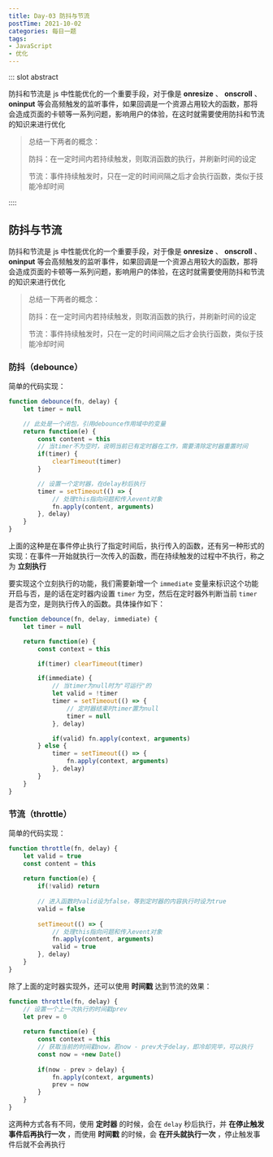 ```yaml
---
title: Day-03 防抖与节流
postTime: 2021-10-02
categories: 每日一题
tags:
- JavaScript
- 优化
---
```


::: slot abstract

防抖和节流是 js 中性能优化的一个重要手段，对于像是 **onresize** 、 **onscroll** 、 **oninput** 等会高频触发的监听事件，如果回调是一个资源占用较大的函数，那将会造成页面的卡顿等一系列问题，影响用户的体验，在这时就需要使用防抖和节流的知识来进行优化

> 总结一下两者的概念：
>
> 防抖：在一定时间内若持续触发，则取消函数的执行，并刷新时间的设定
>
> 节流：事件持续触发时，只在一定的时间间隔之后才会执行函数，类似于技能冷却时间

::::

## 防抖与节流

防抖和节流是 js 中性能优化的一个重要手段，对于像是 **onresize** 、 **onscroll** 、 **oninput** 等会高频触发的监听事件，如果回调是一个资源占用较大的函数，那将会造成页面的卡顿等一系列问题，影响用户的体验，在这时就需要使用防抖和节流的知识来进行优化

> 总结一下两者的概念：
>
> 防抖：在一定时间内若持续触发，则取消函数的执行，并刷新时间的设定
>
> 节流：事件持续触发时，只在一定的时间间隔之后才会执行函数，类似于技能冷却时间



### 防抖（debounce）

简单的代码实现：

~~~js
function debounce(fn, delay) {
    let timer = null

    // 此处是一个闭包，引用debounce作用域中的变量
    return function(e) {
        const content = this
        // 当timer不为空时，说明当前已有定时器在工作，需要清除定时器重置时间
        if(timer) {
            clearTimeout(timer)
        }

        // 设置一个定时器，在delay秒后执行
        timer = setTimeout(() => {
        	// 处理this指向问题和传入event对象
            fn.apply(content, arguments)
        }, delay)
    }
}
~~~

上面的这种是在事件停止执行了指定时间后，执行传入的函数，还有另一种形式的实现：在事件一开始就执行一次传入的函数，而在持续触发的过程中不执行，称之为 **立刻执行**

要实现这个立刻执行的功能，我们需要新增一个 `immediate` 变量来标识这个功能开启与否，是的话在定时器内设置 `timer` 为空，然后在定时器外判断当前 `timer` 是否为空，是则执行传入的函数。具体操作如下：

~~~js
function debounce(fn, delay, immediate) {
    let timer = null

    return function(e) {
        const context = this

        if(timer) clearTimeout(timer)

        if(immediate) {
            // 当timer为null时为"可运行"的
            let valid = !timer
            timer = setTimeout(() => {
                // 定时器结束时timer置为null
                timer = null
            }, delay)

            if(valid) fn.apply(context, arguments)
        } else {
            timer = setTimeout(() => {
                fn.apply(context, arguments)
            }, delay)
        }
    }
}
~~~



### 节流（throttle）

简单的代码实现：

~~~js
function throttle(fn, delay) {
    let valid = true
    const content = this
    
    return function(e) {
        if(!valid) return
        
        // 进入函数时valid设为false，等到定时器的内容执行时设为true
        valid = false
        
        setTimeout(() => {
        	// 处理this指向问题和传入event对象
            fn.apply(content, arguments)
            valid = true
        }, delay)
    }
}
~~~

除了上面的定时器实现外，还可以使用 **时间戳** 达到节流的效果：

~~~js
function throttle(fn, delay) {
    // 设置一个上一次执行的时间戳prev
    let prev = 0
    
    return function(e) {
        const context = this
        // 获取当前的时间戳now，若now - prev大于delay，即冷却完毕，可以执行
        const now = +new Date()
        
        if(now - prev > delay) {
            fn.apply(context, arguments)
            prev = now
        }
    }
}
~~~

这两种方式各有不同，使用 **定时器** 的时候，会在 `delay` 秒后执行，并 **在停止触发事件后再执行一次** ，而使用 **时间戳** 的时候，会 **在开头就执行一次** ，停止触发事件后就不会再执行
